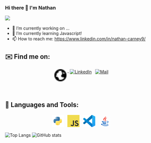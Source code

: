 ### Hi there 👋 I'm Nathan 
![](https://visitor-badge.laobi.icu/badge?page_id=rundex0.rundex0)


- 🔭 I’m currently working on ...
- 🌱 I’m currently learning Javascript!
- 📫 How to reach me: https://www.linkedin.com/in/nathan-carney9/ 
<!--- - 🤔 I’m looking for help with ...
- 👯 I’m looking to collaborate on ...
- 💬 Ask me about ... ---> 


## ✉️ Find me on:


<p align="center">
 <a href="https://github.com/rundex0/" target="_blank" rel="noopener noreferrer"> <img src="https://raw.githubusercontent.com/iconic/open-iconic/master/svg/globe.svg" alt="Github" height="40" style="vertical-align:top; margin:4px"> </a>
 <a href="https://www.linkedin.com/in/nathan-carney9/" target="_blank" rel="noopener noreferrer"> <img src="https://cdn.jsdelivr.net/npm/simple-icons@v3/icons/linkedin.svg" alt="LinkedIn" height="40" style="vertical-align:top; margin:4px"></a>
 <a href="mailto:nathan.carney99@gmail.com"> <img src="https://cdn.jsdelivr.net/npm/simple-icons@v3/icons/gmail.svg" alt="Mail" height="40" style="vertical-align:top; margin:4px"></a>
</p>

<br />

## 🧰 Languages and Tools:
<p align="center">
<img src="https://raw.githubusercontent.com/github/explore/80688e429a7d4ef2fca1e82350fe8e3517d3494d/topics/python/python.png" alt="Python" height="40" style="vertical-align:top; margin:4px">
<img src="https://raw.githubusercontent.com/github/explore/80688e429a7d4ef2fca1e82350fe8e3517d3494d/topics/javascript/javascript.png" alt="Javascript" height="40" style="vertical-align:top; margin:4px">
<img src="https://raw.githubusercontent.com/github/explore/80688e429a7d4ef2fca1e82350fe8e3517d3494d/topics/visual-studio-code/visual-studio-code.png" alt="VS Code" height="40" style="vertical-align:top; margin:4px">
<img src="./icons8-java.gif" alt="VS Code" height="40" style="vertical-align:top; margin:4px">
  
</p>

![Top Langs](https://github-readme-stats.vercel.app/api/top-langs/?username=rundex0&theme=default&hide=ruby) ![GitHub stats](https://github-readme-stats.vercel.app/api?username=rundex0&show_icons=true&theme=default)




